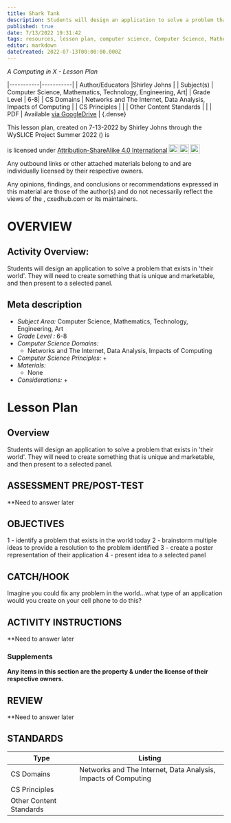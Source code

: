 ```yaml
---
title: Shark Tank
description: Students will design an application to solve a problem that exists in 'their world'.  They will need to create something that is unique and marketable, and then present to a selected panel.
published: true
date: 7/13/2022 19:31:42
tags: resources, lesson plan, computer science, Computer Science, Mathematics, Technology, Engineering, Art 
editor: markdown
dateCreated: 2022-07-13T00:00:00.000Z
---
```

*A Computing in X - Lesson Plan*

|-----------|-----------|
| Author/Educators |Shirley Johns |
| Subject(s) | Computer Science, Mathematics, Technology, Engineering, Art|
| Grade Level | 6-8|
| CS Domains | Networks and The Internet, Data Analysis, Impacts of Computing |
| CS Principles |  |
| Other Content Standards |  | 
| PDF | Available [via GoogleDrive]() |
{.dense}






This lesson plan, created on 7-13-2022 by Shirley Johns through the  WySLICE Project Summer 2022 () is  <p xmlns:cc="http://creativecommons.org/ns#" >  is licensed under <a href="http://creativecommons.org/licenses/by-sa/4.0/?ref=chooser-v1" target="_blank" rel="license noopener noreferrer" style="display:inline-block;">Attribution-ShareAlike 4.0 International<img style="height:22px!important;margin-left:3px;vertical-align:text-bottom;" src="https://mirrors.creativecommons.org/presskit/icons/cc.svg?ref=chooser-v1"><img style="height:22px!important;margin-left:3px;vertical-align:text-bottom;" src="https://mirrors.creativecommons.org/presskit/icons/by.svg?ref=chooser-v1"><img style="height:22px!important;margin-left:3px;vertical-align:text-bottom;" src="https://mirrors.creativecommons.org/presskit/icons/sa.svg?ref=chooser-v1"></a></p>


Any outbound links or other attached materials belong to and are individually licensed by their respective owners. 


Any opinions, findings, and conclusions or recommendations expressed in this material are those of the author(s) and do not necessarily reflect the views of the , cxedhub.com or its maintainers.


# OVERVIEW
## Activity Overview:  
Students will design an application to solve a problem that exists in 'their world'.  They will need to create something that is unique and marketable, and then present to a selected panel.
## Meta description
+ *Subject Area:* Computer Science, Mathematics, Technology, Engineering, Art 
+ *Grade Level :* 6-8 
+ *Computer Science Domains:*
   + Networks and The Internet, Data Analysis, Impacts of Computing
+ *Computer Science Principles:*
   + 
+ *Materials:* 
   + None
+ *Considerations:*
   + 


# Lesson Plan
## Overview
Students will design an application to solve a problem that exists in 'their world'.  They will need to create something that is unique and marketable, and then present to a selected panel.
## ASSESSMENT PRE/POST-TEST
**Need to answer later
## OBJECTIVES
1 - identify a problem that exists in the world today
2 - brainstorm multiple ideas to provide a resolution to the problem identified
3 - create a poster representation of their application
4 - present idea to a selected panel


## CATCH/HOOK
Imagine you could fix any problem in the world...what type of an application would you create on your cell phone to do this?


## ACTIVITY INSTRUCTIONS
**Need to answer later


### Supplements
**Any items in this section are the property & under the license of their respective owners.**






## REVIEW
**Need to answer later
## STANDARDS        
| Type | Listing | 
|-----------|-----------|
| CS Domains  | Networks and The Internet, Data Analysis, Impacts of Computing|
| CS Principles   | |
| Other Content Standards |   |